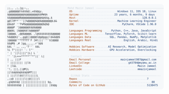 <picture>
  <source srcset="https://raw.githubusercontent.com/mmazinjameel/mmazinjameel/main/dark_mode.svg?v=1747210463" media="(prefers-color-scheme: dark)">
  <img src="https://raw.githubusercontent.com/mmazinjameel/mmazinjameel/main/light_mode.svg?v=1747210463">
</picture>
